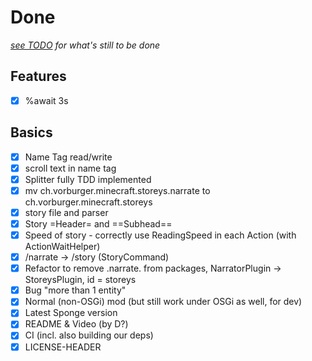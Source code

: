 # Done

_[see TODO](TODO.md) for what's still to be done_

## Features

- [X] %await 3s

## Basics

- [X] Name Tag read/write
- [X] scroll text in name tag
- [X] Splitter fully TDD implemented
- [X] mv ch.vorburger.minecraft.storeys.narrate to ch.vorburger.minecraft.storeys
- [X] story file and parser
- [X] Story =Header= and ==Subhead==
- [X] Speed of story - correctly use ReadingSpeed in each Action (with ActionWaitHelper)
- [X] /narrate -> /story (StoryCommand)
- [X] Refactor to remove .narrate. from packages, NarratorPlugin -> StoreysPlugin, id = storeys
- [X] Bug "more than 1 entity"
- [X] Normal (non-OSGi) mod (but still work under OSGi as well, for dev)
- [X] Latest Sponge version
- [X] README & Video (by D?)
- [X] CI (incl. also building our deps)
- [X] LICENSE-HEADER

